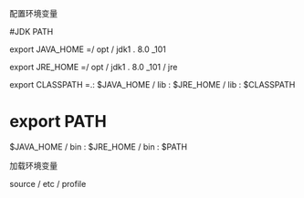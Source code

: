 配置环境变量



#JDK PATH

export JAVA_HOME
=/
opt
/
jdk1
.
8.0
_101

export JRE_HOME
=/
opt
/
jdk1
.
8.0
_101
/
jre

export CLASSPATH
=.:
$JAVA_HOME
/
lib
:
$JRE_HOME
/
lib
:
$CLASSPATH

export PATH
=
$JAVA_HOME
/
bin
:
$JRE_HOME
/
bin
:
$PATH

加载环境变量



source 
/
etc
/
profile


